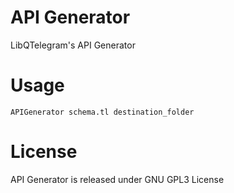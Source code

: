 # API Generator
LibQTelegram's API Generator

# Usage
```APIGenerator schema.tl destination_folder```

# License
API Generator is released under GNU GPL3 License
